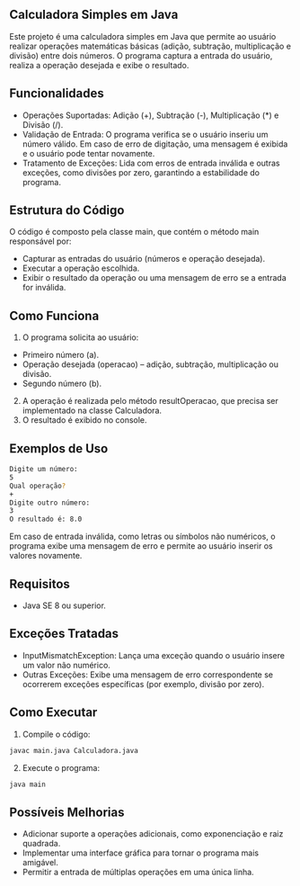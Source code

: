 ## Calculadora Simples em Java

Este projeto é uma calculadora simples em Java que permite ao usuário realizar operações matemáticas básicas (adição, subtração, multiplicação e divisão) entre dois números. O programa captura a entrada do usuário, realiza a operação desejada e exibe o resultado.

## Funcionalidades
- Operações Suportadas: Adição (+), Subtração (-), Multiplicação (*) e Divisão (/).
- Validação de Entrada: O programa verifica se o usuário inseriu um número válido. Em caso de erro de digitação, uma mensagem é exibida e o usuário pode tentar novamente.
- Tratamento de Exceções: Lida com erros de entrada inválida e outras exceções, como divisões por zero, garantindo a estabilidade do programa.

## Estrutura do Código
O código é composto pela classe main, que contém o método main responsável por:

- Capturar as entradas do usuário (números e operação desejada).
- Executar a operação escolhida.
- Exibir o resultado da operação ou uma mensagem de erro se a entrada for inválida.

## Como Funciona
1. O programa solicita ao usuário:
- Primeiro número (a).
- Operação desejada (operacao) – adição, subtração, multiplicação ou divisão.
- Segundo número (b).
2. A operação é realizada pelo método resultOperacao, que precisa ser implementado na classe Calculadora.
3. O resultado é exibido no console.

## Exemplos de Uso
````bash
Digite um número:
5
Qual operação?
+
Digite outro número:
3
O resultado é: 8.0
`````
Em caso de entrada inválida, como letras ou símbolos não numéricos, o programa exibe uma mensagem de erro e permite ao usuário inserir os valores novamente.

## Requisitos
- Java SE 8 ou superior.

## Exceções Tratadas
- InputMismatchException: Lança uma exceção quando o usuário insere um valor não numérico.
- Outras Exceções: Exibe uma mensagem de erro correspondente se ocorrerem exceções específicas (por exemplo, divisão por zero).
  
## Como Executar
1. Compile o código:
````bash
javac main.java Calculadora.java
````
2. Execute o programa:
````bash
java main
````

## Possíveis Melhorias
- Adicionar suporte a operações adicionais, como exponenciação e raiz quadrada.
- Implementar uma interface gráfica para tornar o programa mais amigável.
- Permitir a entrada de múltiplas operações em uma única linha.
